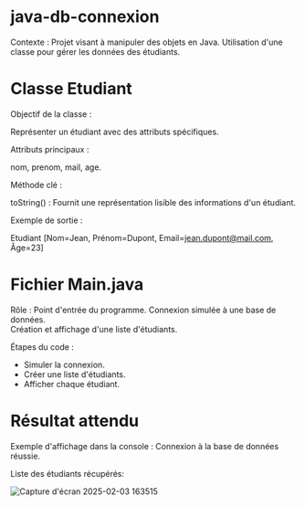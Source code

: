 # java-db-connexion
Contexte :
Projet visant à manipuler des objets en Java.
Utilisation d'une classe pour gérer les données des étudiants.

# Classe Etudiant

Objectif de la classe :

Représenter un étudiant avec des attributs spécifiques.

Attributs principaux :

nom, prenom, mail, age.

Méthode clé :

toString() : Fournit une représentation lisible des informations d'un étudiant.

Exemple de sortie :

  Etudiant [Nom=Jean, Prénom=Dupont, Email=jean.dupont@mail.com, Âge=23]

# Fichier Main.java

Rôle :
  Point d'entrée du programme.
  Connexion simulée à une base de données.  
  Création et affichage d'une liste d'étudiants.

Étapes du code :
  - Simuler la connexion.
  - Créer une liste d'étudiants.
  - Afficher chaque étudiant.

# Résultat attendu
  Exemple d'affichage dans la console :
  Connexion à la base de données réussie.

  Liste des étudiants récupérés:
 
  ![Capture d'écran 2025-02-03 163515](https://github.com/user-attachments/assets/2c8ba006-4106-4d36-8b98-74b66f48007d)

